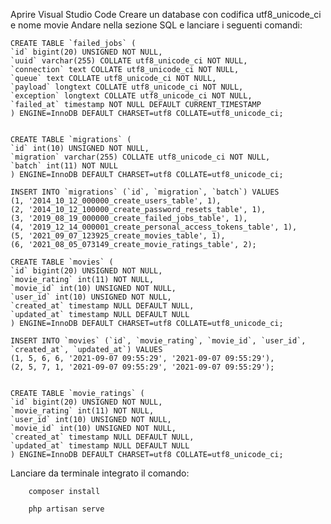 Aprire Visual Studio Code
Creare un database con codifica utf8_unicode_ci  e nome movie 
Andare nella sezione SQL e lanciare i seguenti comandi: 
    
    CREATE TABLE `failed_jobs` (
    `id` bigint(20) UNSIGNED NOT NULL,
    `uuid` varchar(255) COLLATE utf8_unicode_ci NOT NULL,
    `connection` text COLLATE utf8_unicode_ci NOT NULL,
    `queue` text COLLATE utf8_unicode_ci NOT NULL,
    `payload` longtext COLLATE utf8_unicode_ci NOT NULL,
    `exception` longtext COLLATE utf8_unicode_ci NOT NULL,
    `failed_at` timestamp NOT NULL DEFAULT CURRENT_TIMESTAMP
    ) ENGINE=InnoDB DEFAULT CHARSET=utf8 COLLATE=utf8_unicode_ci;


    CREATE TABLE `migrations` (
    `id` int(10) UNSIGNED NOT NULL,
    `migration` varchar(255) COLLATE utf8_unicode_ci NOT NULL,
    `batch` int(11) NOT NULL
    ) ENGINE=InnoDB DEFAULT CHARSET=utf8 COLLATE=utf8_unicode_ci;

    INSERT INTO `migrations` (`id`, `migration`, `batch`) VALUES
    (1, '2014_10_12_000000_create_users_table', 1),
    (2, '2014_10_12_100000_create_password_resets_table', 1),
    (3, '2019_08_19_000000_create_failed_jobs_table', 1),
    (4, '2019_12_14_000001_create_personal_access_tokens_table', 1),
    (5, '2021_09_07_123925_create_movies_table', 1),
    (6, '2021_08_05_073149_create_movie_ratings_table', 2);

    CREATE TABLE `movies` (
    `id` bigint(20) UNSIGNED NOT NULL,
    `movie_rating` int(11) NOT NULL,
    `movie_id` int(10) UNSIGNED NOT NULL,
    `user_id` int(10) UNSIGNED NOT NULL,
    `created_at` timestamp NULL DEFAULT NULL,
    `updated_at` timestamp NULL DEFAULT NULL
    ) ENGINE=InnoDB DEFAULT CHARSET=utf8 COLLATE=utf8_unicode_ci;

    INSERT INTO `movies` (`id`, `movie_rating`, `movie_id`, `user_id`, `created_at`, `updated_at`) VALUES
    (1, 5, 6, 6, '2021-09-07 09:55:29', '2021-09-07 09:55:29'),
    (2, 5, 7, 1, '2021-09-07 09:55:29', '2021-09-07 09:55:29');


    CREATE TABLE `movie_ratings` (
    `id` bigint(20) UNSIGNED NOT NULL,
    `movie_rating` int(11) NOT NULL,
    `user_id` int(10) UNSIGNED NOT NULL,
    `movie_id` int(10) UNSIGNED NOT NULL,
    `created_at` timestamp NULL DEFAULT NULL,
    `updated_at` timestamp NULL DEFAULT NULL
    ) ENGINE=InnoDB DEFAULT CHARSET=utf8 COLLATE=utf8_unicode_ci;
    
    
    
 Lanciare da terminale integrato il comando:
    
        composer install
    
        php artisan serve
    
    
    

    


